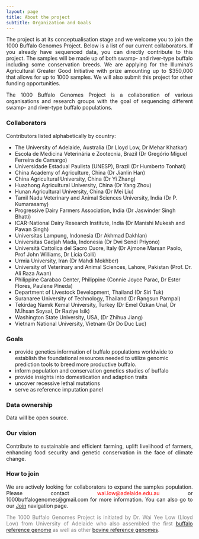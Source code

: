 ```yaml
---
layout: page
title: About the project
subtitle: Organization and Goals
---
```


<p><div style="text-align: justify">
The project is at its conceptualisation stage and we welcome you to join the 1000 Buffalo Genomes Project. Below is a list of our current collaborators. If you already have sequenced data, you can directly contribute to this project. The samples will be made up of both swamp- and river-type buffalo including some conservation breeds. We are applying for the Illumina’s Agricultural Greater Good Initiative with prize amounting up to $350,000 that allows for up to 1000 samples. We will also submit this project for other funding opportunities.
</div></p>

<p><div style="text-align: justify">
The 1000 Buffalo Genomes Project is a collaboration of various organisations and research groups with the goal of sequencing different swamp- and river-type buffalo populations.
</div></p>

### Collaborators

Contributors listed alphabetically by country: 

- The University of Adelaide, Australia (Dr Lloyd Low, Dr Mehar Khatkar)
- Escola de Medicina Veterinária e Zootecnia, Brazil (Dr Gregório Miguel Ferreira de Camargo)
- Universidade Estadual Paulista (UNESP), Brazil (Dr Humberto Tonhati)
- China Academy of Agriculture, China (Dr Jianlin Han)
- China Agricultural University, China (Dr Yi Zhang)
- Huazhong Agricultural University, China (Dr Yang Zhou)
- Hunan Agricultural University, China (Dr Mei Liu)
- Tamil Nadu Veterinary and Animal Sciences University, India (Dr P. Kumarasamy)
- Progressive Dairy Farmers Association, India (Dr Jaswinder Singh Bhatti)
- ICAR-National Dairy Research Institute, India (Dr Manishi Mukesh and Pawan Singh)
- Universitas Lampung, Indonesia (Dr Akhmad Dakhlan)
- Universitas Gadjah Mada, Indonesia (Dr Dwi Sendi Priyono)
- Università Cattolica del Sacro Cuore, Italy (Dr Ajmone Marsan Paolo, Prof John Williams, Dr Licia Colli)
- Urmia University, Iran (Dr Mahdi Mokhber)
- University of Veterinary and Animal Sciences, Lahore, Pakistan (Prof. Dr. Ali Raza Awan)
- Philippine Carabao Center, Philippine (Connie Joyce Parac, Dr Ester Flores, Paulene Pineda)
- Department of Livestock Development, Thailand (Dr Siri Tuk)
- Suranaree University of Technology, Thailand (Dr Rangsun Parnpai)
- Tekirdag Namık Kemal University, Turkey (Dr Emel Özkan Unal, Dr M.İhsan Soysal, Dr Raziye Isik)
- Washington State University, USA, (Dr Zhihua Jiang)
- Vietnam National University, Vietnam (Dr Do Duc Luc)

### Goals

- provide genetics information of buffalo populations worldwide to establish the foundational resources needed to utilize genomic prediction tools to breed more productive buffalo.
- inform population and conservation genetics studies of buffalo
- provide insights into domestication and adaption traits
- uncover recessive lethal mutations
- serve as reference imputation panel

### Data ownership
<div style="text-align: justify">
Data will be open source.
</div>

### Our vision
<div style="text-align: justify">
Contribute to sustainable and efficient farming, uplift livelihood of farmers, enhancing food security and genetic conservation in the face of climate change.
</div>

### How to join
<div style="text-align: justify">
We are actively looking for collaborators to expand the samples population. Please contact <span style="color:red">wai.low@adelaide.edu.au</span> or 1000buffalogenomes@gmail.com for more information. You can also go to our <a href="https://1000buffalogenomes.github.io/join/">Join</a> navigation page.
</div>

<p> <div style="text-align: justify"> <span style="color:gray">
The 1000 Buffalo Genomes Project is initiated by Dr. Wai Yee Low (Lloyd Low) from University of Adelaide who also assembled the first <a href="https://www.nature.com/articles/s41467-018-08260-0">buffalo reference genome</a> as well as other <a href="https://www.nature.com/articles/s41467-020-15848-y">bovine reference genomes</a>.</span>